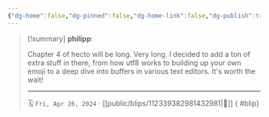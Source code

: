 ```yaml
---
{"dg-home":false,"dg-pinned":false,"dg-home-link":false,"dg-publish":true,"tags":["dgblip"],"disabled rules":["yaml-title","yaml-title-alias","file-name-heading"],"title":"philipp on mastodon @ 2024-04-26","created-date":"2024-04-26T20:22:28","id":112339382981432980,"updated-date":"2025-05-02T08:50:44","dg-path":"blips/112339382981432981.md","permalink":"/blips/112339382981432981/","dgPassFrontmatter":true}
---
```


> [!summary] **philipp**:
>
> Chapter 4 of hecto will be long. Very long. I decided to add a ton of extra stuff in there, from how utf8 works to building up your own emoji to a deep dive into buffers in various text editors. It's worth the wait!
> - - -
>
> 🗓️ `Fri, Apr 26, 2024` · [[public/blips/112339382981432981\|🔗]]
{ #blip}

